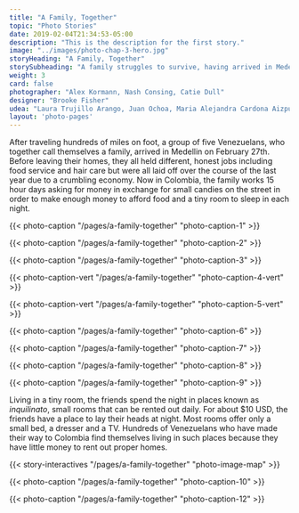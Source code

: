 ```yaml
---
title: "A Family, Together"
topic: "Photo Stories"
date: 2019-02-04T21:34:53-05:00
description: "This is the description for the first story."
image: "../images/photo-chap-3-hero.jpg"
storyHeading: "A Family, Together"
storySubheading: "A family struggles to survive, having arrived in Medellin ten days prior"
weight: 3
card: false
photographer: "Alex Kormann, Nash Consing, Catie Dull"
designer: "Brooke Fisher"
udea: "Laura Trujillo Arango, Juan Ochoa, Maria Alejandra Cardona Aizpurua"
layout: 'photo-pages'
---
```


After traveling hundreds of miles on foot, a group of five Venezuelans, who together call themselves a family, arrived in Medellin on February 27th. Before leaving their homes, they all held different, honest jobs including food service and hair care but were all laid off over the course of the last year due to a crumbling economy. Now in Colombia, the family works 15 hour days asking for money in exchange for small candies on the street in order to make enough money to afford food and a tiny room to sleep in each night.

<div class="photo__line"></div>

{{< photo-caption "/pages/a-family-together" "photo-caption-1" >}}

<div class="photo__line"></div>

{{< photo-caption "/pages/a-family-together" "photo-caption-2" >}}

<div class="photo__line"></div>

{{< photo-caption "/pages/a-family-together" "photo-caption-3" >}}

<div class="photo__line"></div>

{{< photo-caption-vert "/pages/a-family-together" "photo-caption-4-vert" >}}

<div class="photo__line"></div>

{{< photo-caption-vert "/pages/a-family-together" "photo-caption-5-vert" >}}

<div class="photo__line"></div>

{{< photo-caption "/pages/a-family-together" "photo-caption-6" >}}

<div class="photo__line"></div>

{{< photo-caption "/pages/a-family-together" "photo-caption-7" >}}

<div class="photo__line"></div>

{{< photo-caption "/pages/a-family-together" "photo-caption-8" >}}

<div class="photo__line"></div>

{{< photo-caption "/pages/a-family-together" "photo-caption-9" >}}

<div class="photo__line"></div>

Living in a tiny room, the friends spend the night in places known as <em>inquilinato</em>, small rooms that can be rented out daily. For about $10 USD, the friends have a place to lay their heads at night. Most rooms offer only a small bed, a dresser and a TV. Hundreds of Venezuelans who have made their way to Colombia find themselves living in such places because they have little money to rent out proper homes.

{{< story-interactives "/pages/a-family-together" "photo-image-map" >}}

<div class="photo__line"></div>

{{< photo-caption "/pages/a-family-together" "photo-caption-10" >}}

<div class="photo__line"></div>

{{< photo-caption "/pages/a-family-together" "photo-caption-12" >}}